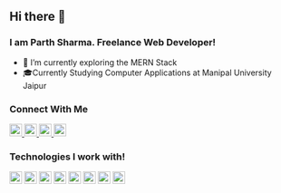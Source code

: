 ## Hi there 👋 

### I am Parth Sharma. Freelance Web Developer!

- 🔭 I’m currently exploring the MERN Stack
- 🎓Currently Studying Computer Applications at Manipal University Jaipur 


### Connect With Me
[<img src = "https://www.flaticon.com/svg/static/icons/svg/174/174855.svg" width = 22 height = 22> </img>](https://www.instagram.com/paaarthhsharma/?hl=en)
[<img src = "https://www.flaticon.com/svg/static/icons/svg/2111/2111443.svg" width = 22 height = 22> </img>](https://www.goodreads.com/user/show/64007460-parth-sharma)
[<img src = "https://www.flaticon.com/svg/static/icons/svg/174/174857.svg" width = 22 height = 22> </img>](https://www.linkedin.com/in/parth-sharma-6748a8155/)
[<img src = "https://www.flaticon.com/svg/static/icons/svg/49/49097.svg" width = 22 height = 22> </img>](https://open.spotify.com/user/techp911?si=ba4HO9nZRdq9kBJo62b1ZQ)


### Technologies I work with!
<img src = "https://www.flaticon.com/svg/static/icons/svg/919/919852.svg" width = 22  height = 22 > </img>
<img src = "https://www.flaticon.com/svg/static/icons/svg/919/919827.svg" width = 22  height = 22 > </img>
<img src = "https://www.flaticon.com/svg/static/icons/svg/919/919826.svg" width = 22  height = 22 > </img>
<img src = "https://cdn.worldvectorlogo.com/logos/javascript.svg" width = 22  height = 22 > </img>
<img src = "https://www.flaticon.com/svg/static/icons/svg/919/919851.svg" width = 22  height = 22 > </img>
<img src = "https://img.icons8.com/color/452/mongodb.png" width = 22  height = 22 > </img>
<img src = "https://www.pngfind.com/pngs/m/136-1363736_express-js-icon-png-transparent-png.png" width = 22  height = 22 > </img>
<img src = "https://www.flaticon.com/svg/static/icons/svg/174/174881.svg" height = 22 width = 22> </img>

